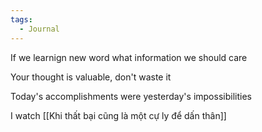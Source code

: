 ```yaml
---
tags:
  - Journal
---
```

If we learnign new word what information we should care

Your thought is valuable, don't waste it

Today's accomplishments were yesterday's impossibilities

I watch [[Khi thất bại cũng là một cự ly để dấn thân]]